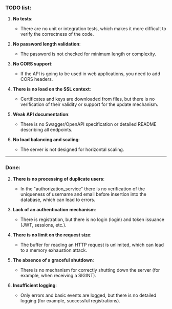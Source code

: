 ### TODO list:

1. **No tests**:
    - There are no unit or integration tests, which makes it more difficult to verify the correctness of the code.

5. **No password length validation**:
    - The password is not checked for minimum length or complexity.  

6. **No CORS support**:
    - If the API is going to be used in web applications, you need to add CORS headers.  

9. **There is no load on the SSL context**:
    - Certificates and keys are downloaded from files, but there is no verification of their validity or support for the update mechanism.  

10. **Weak API documentation**:
    - There is no Swagger/OpenAPI specification or detailed README describing all endpoints.  

11. **No load balancing and scaling**:  
    - The server is not designed for horizontal scaling.
---
### Done:
    
2. **There is no processing of duplicate users**:
    - In the "authorization_service" there is no verification of the uniqueness of username and email before insertion into the database, which can lead to errors. 

3. **Lack of an authentication mechanism**:
    - There is registration, but there is no login (login) and token issuance (JWT, sessions, etc.).   

4. **There is no limit on the request size**:  
    - The buffer for reading an HTTP request is unlimited, which can lead to a memory exhaustion attack.  

7. **The absence of a graceful shutdown**:
    - There is no mechanism for correctly shutting down the server (for example, when receiving a SIGINT).  

8. **Insufficient logging**:  
    - Only errors and basic events are logged, but there is no detailed logging (for example, successful registrations).  
